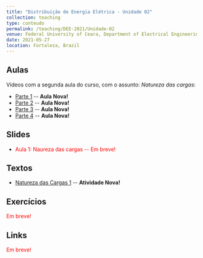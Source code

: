 ```yaml
---
title: "Distribuição de Energia Elétrica - Unidade 02"
collection: teaching
type: conteudo
permalink: /teaching/DEE-2021/Unidade-02
venue: Federal University of Ceara, Department of Electrical Engineering
date: 2021-05-27
location: Fortaleza, Brazil
---
```


## Aulas
Videos com a segunda aula do curso, com o assunto: *Natureza das cargas*:
- [Parte 1](https://drive.google.com/file/d/1eTpxUK6UcsVd0uTBU6HFNRGlAeX_iQvQ/view?usp=sharing) -- **Aula Nova!**
- [Parte 2](https://drive.google.com/file/d/1j5cKbNwjdjl9qLxy2GW4aSYKTbv4-gLR/view?usp=sharing) -- **Aula Nova!**
- [Parte 3](https://drive.google.com/file/d/1X0CEIRoksNo6Szf8TxRpHhGGa_d_vARO/view?usp=sharing) -- **Aula Nova!**
- [Parte 4](https://drive.google.com/file/d/1BjKJQ_peXGECz0Z7QzuaTmc6ekxRT5hu/view?usp=sharing) -- **Aula Nova!**

<!-- - <p style="color: red">Parte 10 (Previsão para ser postada em: 20/05/21)</p> -->

## Slides
- <p style="color: red;"> Aula 1: Naureza das cargas -- Em breve!</p>

## Textos
- [Natureza das Cargas 1](https://github.com/lucassm/lucassm.github.io/raw/master/files/SDEE-2021/Unidade-2-Natureza-das-Cargas-Kersting-protected.pdf) -- **Atividade Nova!**
<!-- - [Fundamentos de sistemas de distribuição 2](https://github.com/lucassm/lucassm.github.io/raw/master/files/SDEE-2021/fundamentos-de-sistemas-de-distribuicao-p2-protected.pdf) -- **Atividade Nova!** -->

## Exercícios
<p style="color: red;">Em breve!</p>
<!-- []() -- **Atividade Nova!** -->

## Links
<p style="color: red;">Em breve!</p>
<!-- - []() -->
